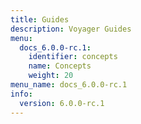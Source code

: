 ```yaml
---
title: Guides
description: Voyager Guides
menu:
  docs_6.0.0-rc.1:
    identifier: concepts
    name: Concepts
    weight: 20
menu_name: docs_6.0.0-rc.1
info:
  version: 6.0.0-rc.1
---
```


